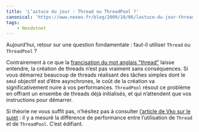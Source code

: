 ```yaml
---
title: 'L’astuce du jour : Thread ou ThreadPool ?'
canonical: 'https://www.nexeo.fr/blog/2009/10/06/lastuce-du-jour-thread-ou-threadpool/'
tags:
    - Nexdotnet
---
```


Aujourd’hui, retour sur une question fondamentale : faut-il utiliser `Thread` ou
`ThreadPool` ?

Contrairement à ce que la
[francisation du mot anglais "thread"](https://fr.wikipedia.org/wiki/Processus_l%C3%A9ger)
laisse entendre, la création de threads n’est pas vraiment sans conséquences. Si
vous démarrez beaucoup de <span lang="en">threads</span> réalisant des tâches
simples dont le seul objectif est d’être asynchrones, le coût de la création va
significativement nuire à vos performances. `ThreadPool` résout ce problème en
offrant un ensembe de threads déjà initialisés, et qui n’attendent que vos
instructions pour démarrer.

Si théorie ne vous suffit pas, n’hésitez pas à consulter
[l’article de Vko sur le sujet](http://blogs.codes-sources.com/vko/archive/2009/09/16/thread-ou-threadpool.aspx)
: il y a mesuré la différence de performance entre l’utilisation de `Thread` et
de `ThreadPool`. C’est édifiant.
